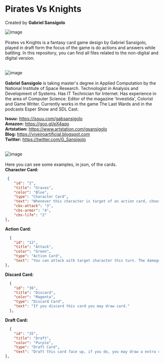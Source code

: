 # Pirates Vs Knights
Created by **Gabriel Sansigolo**<br>

![image](https://github.com/GSansigolo/The-Last-Wards/blob/master/README.md%20Files/PRODUCTION.png?raw=true)<br><br>
Pirates vs Knights is a fantasy card game design by Gabriel Sansigolo, played in draft form the focus of the game is do actions and answers while battling. In this repository, you can find all files related to the non-digital and digital version.<br><br>

![image](https://github.com/GSansigolo/The-Last-Wards/blob/master/README.md%20Files/CREATOR.png?raw=true)<br><br>
**Gabriel Sansigolo** is taking master's degree in Applied Computation by the National Institute of Space Research. Technologist in Analysis and Development of Systems. Has IT Technician for Internet. Has experience in the area of Computer Science. Editor of the magazine 'Investida', Colorist and Game Writer. Currently works in the game The Last Wards and in the podcasts Esper Show and SDL Cast.<br>

**Issuu:** https://issuu.com/gabsansigolo <br>
**Amazon:** https://goo.gl/pX4aqo <br>
**Artstation:** https://www.artstation.com/gsansigolo <br>
**Blog:** https://viveiroartificial.blogspot.com <br>
**Twitter:** https://twitter.com/G_Sansigolo<br><br>

![image](https://github.com/GSansigolo/The-Last-Wards/blob/master/README.md%20Files/DEVELOP.png?raw=true)
<br><br>
Here you can see some examples, in json, of the cards. <br>
**Character Card:**
```json
 {
    "id": "2",
    "title": "Gravos",
    "color": "Blue",
    "type": "Character Card",
    "text": "Whenever this character is target of an action card, choose one: Receive +1{At} or Receive +1{Sh}.",
    "cbs-attack": "3",
    "cbs-armor": "4",
    "cbs-life": "2"
},
```

**Action Card:**
```json
  {
    "id": "12",
    "title": "Attack",
    "color": "Green",
    "type": "Action Card",
    "text": "You can attack with target character this turn. The damage is based on the character base status."
},
```

**Discard Card:**
```json
  {
    "id": "36",
    "title": "Discard",
    "color": "Magenta",
    "type": "Discard Card",
    "text": "If you discard this card you may draw card."
  },
```

**Draft Card:**
```json
  {
    "id": "35",
    "title": "Draft",
    "color": "Purple",
    "type": "Draft Card",
    "text": "Draft this card face up, if you do, you may draw a extra card in your first hand in the game.{This card don't have  effect in the game}."
},
```
